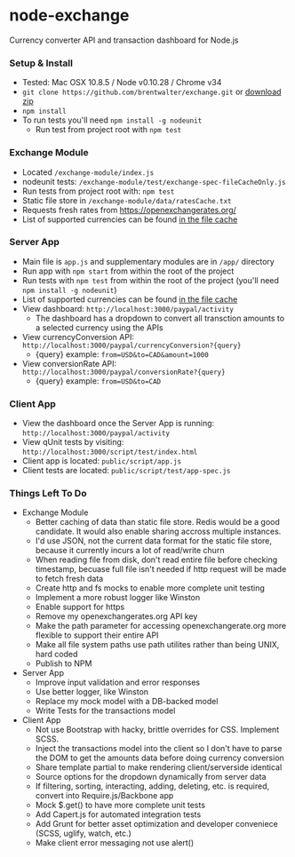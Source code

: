 node-exchange
=============

Currency converter API and transaction dashboard for Node.js

### Setup & Install
- Tested: Mac OSX 10.8.5 / Node v0.10.28 / Chrome v34
- `git clone https://github.com/brentwalter/exchange.git` or [download zip](https://github.com/brentwalter/exchange/archive/master.zip)
- `npm install`
- To run tests you'll need `npm install -g nodeunit`
    - Run test from project root with `npm test`

### Exchange Module
- Located `/exchange-module/index.js`
- nodeunit tests: `/exchange-module/test/exchange-spec-fileCacheOnly.js`
- Run tests from project root with: `npm test`
- Static file store in `/exchange-module/data/ratesCache.txt`
- Requests fresh rates from https://openexchangerates.org/
- List of supported currencies can be found [in the file cache](https://github.com/brentwalter/exchange/blob/master/exchange-module/data/ratesCache.txt)


### Server App
- Main file is `app.js` and supplementary modules are in `/app/` directory
- Run app with `npm start` from within the root of the project 
- Run tests with `npm test` from within the root of the project (you'll need `npm install -g nodeunit`)
- List of supported currencies can be found [in the file cache](https://github.com/brentwalter/exchange/blob/master/exchange-module/data/ratesCache.txt)
- View dashboard: `http://localhost:3000/paypal/activity`
    - The dashboard has a dropdown to convert all transction amounts to a selected currency using the APIs
- View currencyConversion API: `http://localhost:3000/paypal/currencyConversion?{query}`
    - {query} example: `from=USD&to=CAD&amount=1000`
- View conversionRate API: `http://localhost:3000/paypal/conversionRate?{query}`
    - {query} example: `from=USD&to=CAD`


### Client App
- View the dashboard once the Server App is running: `http://localhost:3000/paypal/activity`
- View qUnit tests by visiting: `http://localhost:3000/script/test/index.html`
- Client app is located: `public/script/app.js`
- Client tests are located: `public/script/test/app-spec.js`


### Things Left To Do
- Exchange Module
    - Better caching of data than static file store. Redis would be a good candidate. It would also enable sharing accross multiple instances.
    - I'd use JSON, not the current data format for the static file store, because it currently incurs a lot of read/write churn
    - When reading file from disk, don't read entire file before checking timestamp, becuase full file isn't needed if http request will be made to fetch fresh data
    - Create http and fs mocks to enable more complete unit testing
    - Implement a more robust logger like Winston
    - Enable support for https
    - Remove my openexchangerates.org API key
    - Make the path parameter for accessing openexchangerate.org more flexible to support their entire API
    - Make all file system paths use path utilites rather than being UNIX, hard coded
    - Publish to NPM
- Server App
    - Improve input validation and error responses
    - Use better logger, like Winston
    - Replace my mock model with a DB-backed model
    - Write Tests for the transactions model
- Client App
    - Not use Bootstrap with hacky, brittle overrides for CSS. Implement SCSS.
    - Inject the transactions model into the client so I don't have to parse the DOM to get the amounts data before doing currency conversion
    - Share template partial to make rendering client/serverside identical
    - Source options for the dropdown dynamically from server data
    - If filtering, sorting, interacting, adding, deleting, etc. is required, convert into Require.js/Backbone app
    - Mock $.get() to have more complete unit tests
    - Add Capert.js for automated integration tests
    - Add Grunt for better asset optimization and developer conveniece (SCSS, uglify, watch, etc.)
    - Make client error messaging not use alert()
    

